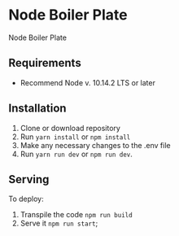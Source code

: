 # Node Boiler Plate

Node Boiler Plate

## Requirements

* Recommend Node v. 10.14.2 LTS or later

## Installation

1. Clone or download repository
3. Run `yarn install` or `npm install`
4. Make any necessary changes to the .env file
5. Run `yarn run dev` or `npm run dev`.

## Serving

To deploy:

1. Transpile the code `npm run build`
2. Serve it `npm run start`; 